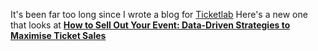 It's been far too long since I wrote a blog for [Ticketlab](https://ticketlab.co.uk)
Here's a new one that looks at **[How to Sell Out Your Event: Data-Driven Strategies to Maximise Ticket Sales](https://blog.ticketlab.co.uk/how-to-sell-out-your-event-data-driven-strategies-to-maximise-ticket-sales/)**